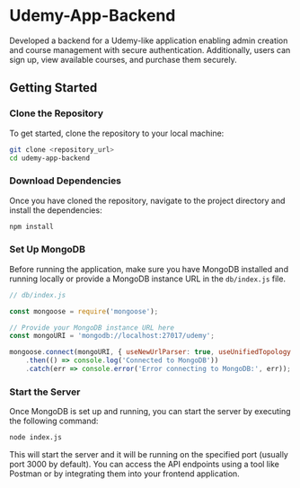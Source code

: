 # Udemy-App-Backend

Developed a backend for a Udemy-like application enabling admin creation and course management with secure authentication. Additionally, users can sign up, view available courses, and purchase them securely.

## Getting Started

### Clone the Repository

To get started, clone the repository to your local machine:

```bash
git clone <repository_url>
cd udemy-app-backend
```

### Download Dependencies

Once you have cloned the repository, navigate to the project directory and install the dependencies:

```bash
npm install
```

### Set Up MongoDB

Before running the application, make sure you have MongoDB installed and running locally or provide a MongoDB instance URL in the `db/index.js` file.

```javascript
// db/index.js

const mongoose = require('mongoose');

// Provide your MongoDB instance URL here
const mongoURI = 'mongodb://localhost:27017/udemy';

mongoose.connect(mongoURI, { useNewUrlParser: true, useUnifiedTopology: true })
    .then(() => console.log('Connected to MongoDB'))
    .catch(err => console.error('Error connecting to MongoDB:', err));
```

### Start the Server

Once MongoDB is set up and running, you can start the server by executing the following command:

```bash
node index.js
```

This will start the server and it will be running on the specified port (usually port 3000 by default). You can access the API endpoints using a tool like Postman or by integrating them into your frontend application.
